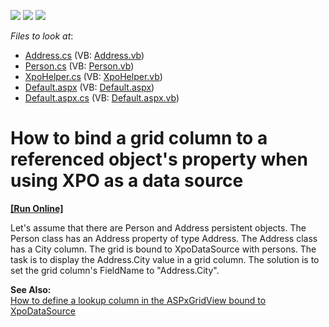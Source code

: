 <!-- default badges list -->
![](https://img.shields.io/endpoint?url=https://codecentral.devexpress.com/api/v1/VersionRange/128537762/13.1.4%2B)
[![](https://img.shields.io/badge/Open_in_DevExpress_Support_Center-FF7200?style=flat-square&logo=DevExpress&logoColor=white)](https://supportcenter.devexpress.com/ticket/details/E255)
[![](https://img.shields.io/badge/📖_How_to_use_DevExpress_Examples-e9f6fc?style=flat-square)](https://docs.devexpress.com/GeneralInformation/403183)
<!-- default badges end -->
<!-- default file list -->
*Files to look at*:

* [Address.cs](./CS/WebSite/App_Code/Address.cs) (VB: [Address.vb](./VB/WebSite/App_Code/Address.vb))
* [Person.cs](./CS/WebSite/App_Code/Person.cs) (VB: [Person.vb](./VB/WebSite/App_Code/Person.vb))
* [XpoHelper.cs](./CS/WebSite/App_Code/XpoHelper.cs) (VB: [XpoHelper.vb](./VB/WebSite/App_Code/XpoHelper.vb))
* [Default.aspx](./CS/WebSite/Default.aspx) (VB: [Default.aspx](./VB/WebSite/Default.aspx))
* [Default.aspx.cs](./CS/WebSite/Default.aspx.cs) (VB: [Default.aspx.vb](./VB/WebSite/Default.aspx.vb))
<!-- default file list end -->
# How to bind a grid column to a referenced object's property when using XPO as a data source
<!-- run online -->
**[[Run Online]](https://codecentral.devexpress.com/e255/)**
<!-- run online end -->


<p>Let's assume that there are Person and Address persistent objects. The Person class has an Address property of type Address. The Address class has a City column. The grid is bound to XpoDataSource with persons. The task is to display the Address.City value in a grid column. The solution is to set the grid column's FieldName to "Address.City".</p><p><strong>See Also:</strong><br />
<a href="https://www.devexpress.com/Support/Center/p/E553">How to define a lookup column in the ASPxGridView bound to XpoDataSource</a></p>

<br/>


